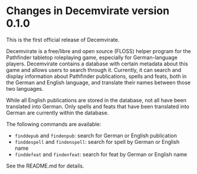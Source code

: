 Changes in Decemvirate version 0.1.0
====================================

This is the first official release of Decemvirate.

Decemvirate is a free/libre and open source (FLOSS) helper program for the
Pathfinder tabletop roleplaying game, especially for German-language players.
Decemvirate contains a database with certain metadata about this game and
allows users to search through it. Currently, it can search and display
information about Pathfinder publications, spells and feats, both in the
German and English language, and translate their names between those two
languages.

While all English publications are stored in the database, not all have
been translated into German. Only spells and feats that have been translated
into German are currently within the database.

The following commands are available:
- `finddepub` and `findenpub`: search for German or English publication
- `finddespell` and `findenspell`: search for spell by German or English name
- `finddefeat` and `findenfeat`: search for feat by German or English name

See the README.md for details.
